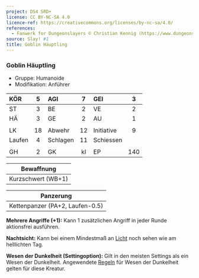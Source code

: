```yaml
---
project: DS4 SRD+
license: CC BY-NC-SA 4.0
licence-ref: https://creativecommons.org/licenses/by-nc-sa/4.0/
references: 
  - Fanwerk for Dungeonslayers © Christian Kennig (https://www.dungeonslayers.net/)
source: Slay! #1
title: Goblin Häuptling
---
```


### Goblin Häuptling

- Gruppe: Humanoide
- Modifikation: Anführer

| KÖR    |  5  | AGI      |  7  | GEI        |  3  |
| :----- | :-: | :------- | :-: | :--------- | :-: |
| ST     |  3  | BE       |  2  | VE         |  2  |
| HÄ     |  3  | GE       |  2  | AU         |  1  |
|        |     |          |     |            |     |
| LK     | 18  | Abwehr   | 12  | Initiative |  9  |
| Laufen |  4  | Schlagen | 11  | Schiessen  |     |
|        |     |          |     |            |     |
| GH     |  2  | GK       | kl  | EP         | 140 |

|     Bewaffnung     |
| :----------------: |
| Kurzschwert (WB+1) |

|            Panzerung            |
| :-----------------------------: |
| Kettenpanzer (PA+2, Laufen-0.5) |

**Mehrere Angriffe (+1):** Kann 1 zusätzlichen Angriff in jeder Runde aktionsfrei ausführen.

**Nachtsicht:** Kann bei einem Mindestmaß an [Licht](../../grw/zauber/licht.md) noch sehen wie am helllichten Tag.

**Wesen der Dunkelheit (Settingoption):** Gilt in den meisten Settings als ein Wesen der Dunkelheit. Angewendete [Regeln](../../grw/regeln-proben.md) für Wesen der Dunkelheit gelten für diese Kreatur.

